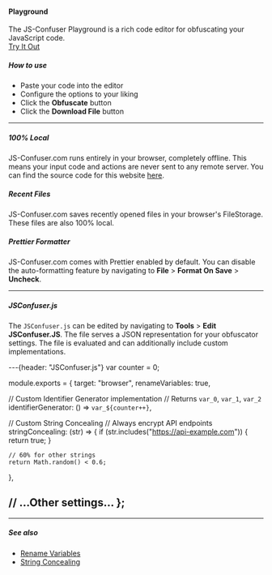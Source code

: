 #### Playground

The JS-Confuser Playground is a rich code editor for obfuscating your JavaScript code.
<br>
[Try It Out](/editor)

##### How to use

- Paste your code into the editor
- Configure the options to your liking
- Click the **Obfuscate** button
- Click the **Download File** button

---

##### 100% Local

JS-Confuser.com runs entirely in your browser, completely offline. This means your input code and actions are never sent to any remote server. You can find the source code for this website [here](https://github.com/MichaelXF/js-confuser-website).

##### Recent Files

JS-Confuser.com saves recently opened files in your browser's FileStorage. These files are also 100% local.

##### Prettier Formatter

JS-Confuser.com comes with Prettier enabled by default. You can disable the auto-formatting feature by navigating to **File** > **Format On Save** > **Uncheck**.

---

##### JSConfuser.js

The `JSConfuser.js` can be edited by navigating to **Tools** > **Edit JSConfuser.JS**. The file serves a JSON representation for your obfuscator settings. The file is evaluated and can additionally include custom implementations.

---{header: "JSConfuser.js"}
var counter = 0;

module.exports = {
  target: "browser",
  renameVariables: true,

  // Custom Identifier Generator implementation
  // Returns `var_0`, `var_1`, `var_2`
  identifierGenerator: () => `var_${counter++}`,

  // Custom String Concealing
  // Always encrypt API endpoints
  stringConcealing: (str) => {
    if (str.includes("https://api-example.com")) {
      return true;
    }

    // 60% for other strings
    return Math.random() < 0.6;
  },

  // ...Other settings...
};
---

---

##### See also

- [Rename Variables](../options/renameVariables)
- [String Concealing](..options/stringConcealing)
